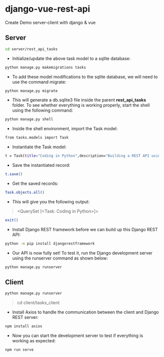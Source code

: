# django-vue-rest-api
Create Demo server-client with django &amp; vue

## Server

```bash
cd server/rest_api_tasks
```

- Initialize/update the above task model to a sqlite database:
```bash
python manage.py makemigrations tasks
```

- To add these model modifications to the sqlite database, we will need to use the command migrate:
```bash
python manage.py migrate
```

- This will generate a db.sqlite3 file inside the parent **rest_api_tasks** folder. To see whether everything is working properly, start the shell using the following command:
```bash
python manage.py shell
```

- Inside the shell environment, import the Task model:
```bash
from tasks.models import Task
```

- Instantiate the Task model:
```bash
t = Task(title="Coding in Python",description="Building a REST API using django")
```

- Save the instantiated record:
```bash
t.save()
```

- Get the saved records:
```bash
Task.objects.all()
```

- This will give you the following output:
> <QuerySet [<Task: Coding in Python>]>
```bash
exit()
```

- Install Django REST framework before we can build up this Django REST API:
```bash
python -m pip install djangorestframework
```

- Our API is now fully set! To test it, run the Django development server using the runserver command as shown below:
```bash
python manage.py runserver
```



## Client

```bash
python manage.py runserver
```
> cd client/tasks_client

- Install Axios to handle the communication between the client and Django REST server:
```bash
npm install axios
```

- Now you can start the development server to test if everything is working as expected:
```bash
npm run serve
```
